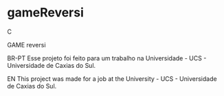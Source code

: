 # gameReversi
C 

GAME reversi

BR-PT Esse projeto foi feito para um trabalho na Universidade - UCS - Universidade de Caxias do Sul.

EN This project was made for a job at the University - UCS - Universidade de Caxias do Sul.
